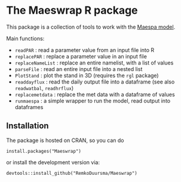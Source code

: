 

# The Maeswrap R package

This package is a collection of tools to work with the [Maespa model](maespa.github.io).

Main functions:

- `readPAR` : read a parameter value from an input file into R
- `replacePAR` : replace a parameter value in an input file
- `replaceNameList` : replace an entire namelist, with a list of values
- `parseFile` : read an entire input file into a nested list
- `PlotStand` : plot the stand in 3D (requires the `rgl` package)
- `readdayflux` : read the daily output file into a dataframe (see also `readwatbal`, `readhrflux`)
- `replacemetdata` : replace the met data with a dataframe of values
- `runmaespa` : a simple wrapper to run the model, read output into dataframes


## Installation

The package is hosted on CRAN, so you can do

```
install.packages("Maeswrap")
```

or install the development version via:

```
devtools::install_github("RemkoDuursma/Maeswrap")
```
